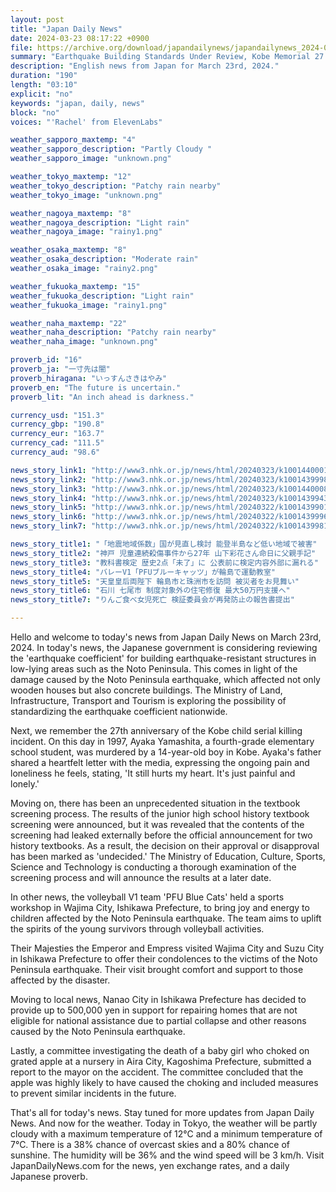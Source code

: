 ```yaml
---
layout: post
title: "Japan Daily News"
date: 2024-03-23 08:17:22 +0900
file: https://archive.org/download/japandailynews/japandailynews_2024-03-23.mp3
summary: "Earthquake Building Standards Under Review, Kobe Memorial 27 Years Later, & more…"
description: "English news from Japan for March 23rd, 2024."
duration: "190"
length: "03:10"
explicit: "no"
keywords: "japan, daily, news"
block: "no"
voices: "'Rachel' from ElevenLabs"

weather_sapporo_maxtemp: "4"
weather_sapporo_description: "Partly Cloudy "
weather_sapporo_image: "unknown.png"

weather_tokyo_maxtemp: "12"
weather_tokyo_description: "Patchy rain nearby"
weather_tokyo_image: "unknown.png"

weather_nagoya_maxtemp: "8"
weather_nagoya_description: "Light rain"
weather_nagoya_image: "rainy1.png"

weather_osaka_maxtemp: "8"
weather_osaka_description: "Moderate rain"
weather_osaka_image: "rainy2.png"

weather_fukuoka_maxtemp: "15"
weather_fukuoka_description: "Light rain"
weather_fukuoka_image: "rainy1.png"

weather_naha_maxtemp: "22"
weather_naha_description: "Patchy rain nearby"
weather_naha_image: "unknown.png"

proverb_id: "16"
proverb_ja: "一寸先は闇"
proverb_hiragana: "いっすんさきはやみ"
proverb_en: "The future is uncertain."
proverb_lit: "An inch ahead is darkness."

currency_usd: "151.3"
currency_gbp: "190.8"
currency_eur: "163.7"
currency_cad: "111.5"
currency_aud: "98.6"

news_story_link1: "http://www3.nhk.or.jp/news/html/20240323/k10014400011000.html"
news_story_link2: "http://www3.nhk.or.jp/news/html/20240323/k10014399981000.html"
news_story_link3: "http://www3.nhk.or.jp/news/html/20240323/k10014400081000.html"
news_story_link4: "http://www3.nhk.or.jp/news/html/20240323/k10014399431000.html"
news_story_link5: "http://www3.nhk.or.jp/news/html/20240322/k10014399011000.html"
news_story_link6: "http://www3.nhk.or.jp/news/html/20240322/k10014399961000.html"
news_story_link7: "http://www3.nhk.or.jp/news/html/20240322/k10014399811000.html"

news_story_title1: "「地震地域係数」国が見直し検討 能登半島など低い地域で被害"
news_story_title2: "神戸 児童連続殺傷事件から27年 山下彩花さん命日に父親手記"
news_story_title3: "教科書検定 歴史2点「未了」に 公表前に検定内容外部に漏れる"
news_story_title4: "バレーV1「PFUブルーキャッツ」が輪島で運動教室"
news_story_title5: "天皇皇后両陛下 輪島市と珠洲市を訪問 被災者をお見舞い"
news_story_title6: "石川 七尾市 制度対象外の住宅修復 最大50万円支援へ"
news_story_title7: "りんご食べ女児死亡 検証委員会が再発防止の報告書提出"

---
```


Hello and welcome to today's news from Japan Daily News on March 23rd, 2024. In today's news, the Japanese government is considering reviewing the 'earthquake coefficient' for building earthquake-resistant structures in low-lying areas such as the Noto Peninsula. This comes in light of the damage caused by the Noto Peninsula earthquake, which affected not only wooden houses but also concrete buildings. The Ministry of Land, Infrastructure, Transport and Tourism is exploring the possibility of standardizing the earthquake coefficient nationwide.

Next, we remember the 27th anniversary of the Kobe child serial killing incident. On this day in 1997, Ayaka Yamashita, a fourth-grade elementary school student, was murdered by a 14-year-old boy in Kobe. Ayaka's father shared a heartfelt letter with the media, expressing the ongoing pain and loneliness he feels, stating, 'It still hurts my heart. It's just painful and lonely.'

Moving on, there has been an unprecedented situation in the textbook screening process. The results of the junior high school history textbook screening were announced, but it was revealed that the contents of the screening had leaked externally before the official announcement for two history textbooks. As a result, the decision on their approval or disapproval has been marked as 'undecided.' The Ministry of Education, Culture, Sports, Science and Technology is conducting a thorough examination of the screening process and will announce the results at a later date.

In other news, the volleyball V1 team 'PFU Blue Cats' held a sports workshop in Wajima City, Ishikawa Prefecture, to bring joy and energy to children affected by the Noto Peninsula earthquake. The team aims to uplift the spirits of the young survivors through volleyball activities.

Their Majesties the Emperor and Empress visited Wajima City and Suzu City in Ishikawa Prefecture to offer their condolences to the victims of the Noto Peninsula earthquake. Their visit brought comfort and support to those affected by the disaster.

Moving to local news, Nanao City in Ishikawa Prefecture has decided to provide up to 500,000 yen in support for repairing homes that are not eligible for national assistance due to partial collapse and other reasons caused by the Noto Peninsula earthquake.

Lastly, a committee investigating the death of a baby girl who choked on grated apple at a nursery in Aira City, Kagoshima Prefecture, submitted a report to the mayor on the accident. The committee concluded that the apple was highly likely to have caused the choking and included measures to prevent similar incidents in the future.

That's all for today's news. Stay tuned for more updates from Japan Daily News. And now for the weather. Today in Tokyo, the weather will be partly cloudy with a maximum temperature of 12°C and a minimum temperature of 7°C. There is a 38% chance of overcast skies and a 80% chance of sunshine. The humidity will be 36% and the wind speed will be 3 km/h.  Visit JapanDailyNews.com for the news, yen exchange rates, and a daily Japanese proverb.
